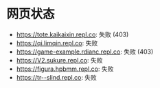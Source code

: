 # 网页状态
- https://tote.kaikaixin.repl.co: 失败 (403)
- https://qi.limqin.repl.co: 失败
- https://game-example.rdianc.repl.co: 失败 (403)
- https://V2.sukure.repl.co: 失败
- https://figura.hpbmm.repl.co: 失败
- https://tr--slind.repl.co: 失败
